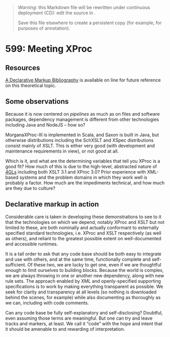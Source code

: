 

> *Warning:* this Markdown file will be rewritten under continuous deployment (CD): edit the source in [](../../..).
> 
> Save this file elsewhere to create a persistent copy (for example, for purposes of annotation).

# 599: Meeting XProc

## Resources

[A Declarative Markup Bibliography](https://markupdeclaration.org/resources/bibliography) is available on line for future reference on this theoretical topic.

## Some observations

Because it is now centered on *pipelines* as much as on files and software packages, dependency management is different from other technologies including Java and NodeJS – how so?

MorganaXProc-III is implemented in Scala, and Saxon is built in Java, but otherwise distributions including the SchXSLT and XSpec distributions consist mainly of XSLT. This is either very good (with development and maintenance requirements in view), or not good at all.

Which is it, and what are the determining variables that tell you XProc is a good fit? How much of this is due to the high-level, abstracted nature of [4GLs](https://en.wikipedia.org/wiki/Fourth-generation_programming_language) including both XSLT 3.1 and XProc 3.0? Prior experience with XML-based systems and the problem domains in which they work well is probably a factor. How much are the impediments technical, and how much are they due to culture?

## Declarative markup in action

Considerable care is taken in developing these demonstrations to see to it that the technologies on which we depend, notably XProc and XSLT but not limited to these, are both nominally and actually conformant to externally specified standard technologies, i.e. XProc and XSLT respectively (as well as others), and reliant to the greatest possible extent on well-documented and accessible runtimes.

It is a tall order to ask that any code base should be both easy to integrate and use with others, and at the same time, functionally complete and self-sufficient. Of these two, we are lucky to get one, even if we are thoughtful enough to limit ourselves to building blocks. Because the world is complex, we are always throwing in one or another new dependency, along with new rule sets. The approach enabled by XML and openly-specified supporting specifications is to work by making everything transparent as possible. We seek for clarity and transparency at all levels (so nothing is downloaded behind the scenes, for example) while also documenting as thoroughly as we can, including with code comments.

Can any code base be fully self-explanatory and self-disclosing? Doubtful, even assuming those terms are meaningful. But one can try and leave tracks and markers, at least. We call it &ldquo;code&rdquo; with the hope and intent that it should be amenable to and rewarding of interpretation.
